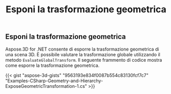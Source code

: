 ﻿---
title: Esponi la trasformazione geometrica
type: docs
weight: 80
url: /it/net/expose-geometric-transformation/
description: Aspose.3D for .NET consente di esporre la trasformazione geometrica di una scena 3D. È possibile valutare la trasformazione globale utilizzando il metodo EvaluateGlobalTransform.
---
## **Esponi la trasformazione geometrica**
Aspose.3D for .NET consente di esporre la trasformazione geometrica di una scena 3D. È possibile valutare la trasformazione globale utilizzando il metodo `EvaluateGlobalTransform`. Il seguente frammento di codice mostra come esporre la trasformazione geometrica.

{{< gist "aspose-3d-gists" "9563193e834f0087b554c83130fcf7c7" "Examples-CSharp-Geometry-and-Hierarchy-ExposeGeometricTransformation-1.cs" >}}
